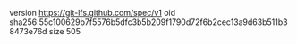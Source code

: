 version https://git-lfs.github.com/spec/v1
oid sha256:55c100629b7f5576b5dfc3b5b209f1790d72f6b2cec13a9d63b511b38473e76d
size 505
